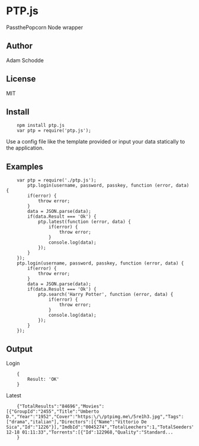 PTP.js
===========================
PassthePopcorn Node wrapper

Author
------
Adam Schodde

License
-------
MIT

Install
-------
```
    npm install ptp.js
    var ptp = require('ptp.js');
```
Use a config file like the template provided or input your data statically to the application.

Examples
---
```
    var ptp = require('./ptp.js');
		ptp.login(username, password, passkey, function (error, data) {
		if(error) {
			throw error;
		}
		data = JSON.parse(data);
		if(data.Result === 'Ok') {
			ptp.latest(function (error, data) {
				if(error) {
					throw error;
				}
				console.log(data);
			});
		}
	});
	ptp.login(username, password, passkey, function (error, data) {
		if(error) {
			throw error;
		}
		data = JSON.parse(data);
		if(data.Result === 'Ok') {
			ptp.search('Harry Potter', function (error, data) {
				if(error) {
					throw error;
				}
				console.log(data);
			});
		}
	});
```

Output
------
Login
```
    {
    	Result: 'OK'
    }
```
Latest
```
	{"TotalResults":"84696","Movies":[{"GroupId":"2455","Title":"Umberto D.","Year":"1952","Cover":"https:\/\/ptpimg.me\/5re1h3.jpg","Tags":["drama","italian"],"Directors":[{"Name":"Vittorio De Sica","Id":"1226"}],"ImdbId":"0045274","TotalLeechers":1,"TotalSeeders":52,"TotalSnatched":554,"MaxSize":8500709376,"LastUploadTime":"2012-12-18 01:11:33","Torrents":[{"Id":122968,"Quality":"Standard...
	}
```